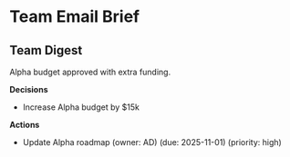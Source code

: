 # Team Email Brief
## Team Digest
Alpha budget approved with extra funding.

**Decisions**
- Increase Alpha budget by $15k

**Actions**
- Update Alpha roadmap (owner: AD) (due: 2025-11-01) (priority: high)
